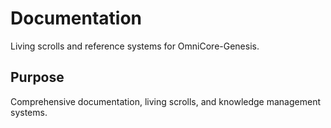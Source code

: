 # Documentation

Living scrolls and reference systems for OmniCore-Genesis.

## Purpose
Comprehensive documentation, living scrolls, and knowledge management systems. 